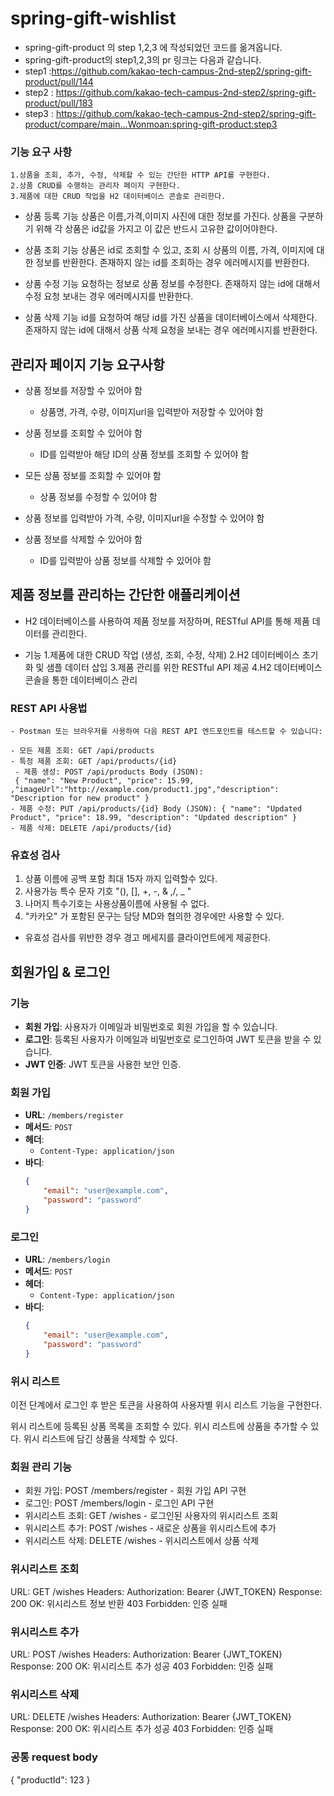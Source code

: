 # spring-gift-wishlist
- spring-gift-product 의 step 1,2,3 에 작성되었던 코드를 옮겨옵니다. 
- spring-gift-product의 step1,2,3의 pr 링크는 다음과 같습니다.
- step1 :https://github.com/kakao-tech-campus-2nd-step2/spring-gift-product/pull/144
- step2 : https://github.com/kakao-tech-campus-2nd-step2/spring-gift-product/pull/183
- step3 : https://github.com/kakao-tech-campus-2nd-step2/spring-gift-product/compare/main...Wonmoan:spring-gift-product:step3
### 기능 요구 사항
    1.상품을 조회, 추가, 수정, 삭제할 수 있는 간단한 HTTP API를 구현한다.
    2.상품 CRUD를 수행하는 관리자 페이지 구현한다.
    3.제품에 대한 CRUD 작업을 H2 데이터베이스 콘솔로 관리한다.

- 상품 등록 기능
  상품은 이름,가격,이미지 사진에 대한 정보를 가진다.
  상품을 구분하기 위해 각 상품은 id값을 가지고 이 값은 반드시 고유한 값이어야한다.

- 상품 조회 기능
  상품은 id로 조회할 수 있고, 조회 시 상품의 이름, 가격, 이미지에 대한 정보를 반환한다.
  존재하지 않는 id를 조회하는 경우 에러메시지를 반환한다.

- 상품 수정 기능
  요청하는 정보로 상품 정보를 수정한다.
  존재하지 않는 id에 대해서 수정 요청 보내는 경우 에러메시지를 반환한다.

- 상품 삭제 기능
  id를 요청하여 해당 id를 가진 상품을 데이터베이스에서 삭제한다.
  존재하지 않는 id에 대해서 상품 삭제 요청을 보내는 경우 에러메시지를 반환한다.

## 관리자 페이지 기능 요구사항

- 상품 정보를 저장할 수 있어야 함
    - 상품명, 가격, 수량, 이미지url을 입력받아 저장할 수 있어야 함

- 상품 정보를 조회할 수 있어야 함
    - ID를 입력받아 해당 ID의 상품 정보를 조회할 수 있어야 함

- 모든 상품 정보를 조회할 수 있어야 함
    - 상품 정보를 수정할 수 있어야 함

- 상품 정보를 입력받아 가격, 수량, 이미지url을 수정할 수 있어야 함

- 상품 정보를 삭제할 수 있어야 함
    - ID를 입력받아 상품 정보를 삭제할 수 있어야 함

## 제품 정보를 관리하는 간단한 애플리케이션
- H2 데이터베이스를 사용하여 제품 정보를 저장하며, RESTful API를 통해 제품 데이터를 관리한다.

- 기능
  1.제품에 대한 CRUD 작업 (생성, 조회, 수정, 삭제)
  2.H2 데이터베이스 초기화 및 샘플 데이터 삽입
  3.제품 관리를 위한 RESTful API 제공
  4.H2 데이터베이스 콘솔을 통한 데이터베이스 관리

### REST API 사용법
    - Postman 또는 브라우저를 사용하여 다음 REST API 엔드포인트를 테스트할 수 있습니다:

    - 모든 제품 조회: GET /api/products
    - 특정 제품 조회: GET /api/products/{id}
     - 제품 생성: POST /api/products Body (JSON):
     { "name": "New Product", "price": 15.99, ,"imageUrl":"http://example.com/product1.jpg","description": "Description for new product" }
    - 제품 수정: PUT /api/products/{id} Body (JSON): { "name": "Updated Product", "price": 18.99, "description": "Updated description" }
    - 제품 삭제: DELETE /api/products/{id}

### 유효성 검사
1. 상품 이름에 공백 포함 최대 15자 까지 입력할수 있다.
2. 사용가능 특수 문자 기호 "(), [], +, -, & ,/, _ "
3. 나머지 특수기호는 사용상품이름에 사용될 수 없다.
4. "카카오" 가 포함된 문구는 담당 MD와 협의한 경우에만 사용할 수 있다. 

- 유효성 검사를 위반한 경우 경고 메세지를 클라이언트에게 제공한다.

## 회원가입 & 로그인

### 기능
- **회원 가입**: 사용자가 이메일과 비밀번호로 회원 가입을 할 수 있습니다.
- **로그인**: 등록된 사용자가 이메일과 비밀번호로 로그인하여 JWT 토큰을 받을 수 있습니다.
- **JWT 인증**: JWT 토큰을 사용한 보안 인증.

### 회원 가입
- **URL**: `/members/register`
- **메서드**: `POST`
- **헤더**:
  - `Content-Type: application/json`
- **바디**:
  ```json
  {
      "email": "user@example.com",
      "password": "password"
  }

### 로그인
- **URL**: `/members/login`
- **메서드**: `POST`
- **헤더**:
  - `Content-Type: application/json`
- **바디**:
  ```json
  {
      "email": "user@example.com",
      "password": "password"
  }

### 위시 리스트 
이전 단계에서 로그인 후 받은 토큰을 사용하여 사용자별 위시 리스트 기능을 구현한다.

위시 리스트에 등록된 상품 목록을 조회할 수 있다.
위시 리스트에 상품을 추가할 수 있다.
위시 리스트에 담긴 상품을 삭제할 수 있다.

### 회원 관리 기능
- 회원 가입: POST /members/register - 회원 가입 API 구현
- 로그인: POST /members/login - 로그인 API 구현
- 위시리스트 조회: GET /wishes - 로그인된 사용자의 위시리스트 조회
- 위시리스트 추가: POST /wishes - 새로운 상품을 위시리스트에 추가
- 위시리스트 삭제: DELETE /wishes - 위시리스트에서 상품 삭제

### 위시리스트 조회
URL: GET /wishes
Headers: Authorization: Bearer {JWT_TOKEN}
Response:
200 OK: 위시리스트 정보 반환
403 Forbidden: 인증 실패
### 위시리스트 추가
URL: POST /wishes
Headers: Authorization: Bearer {JWT_TOKEN}
Response:
200 OK: 위시리스트 추가 성공
403 Forbidden: 인증 실패
### 위시리스트 삭제
URL: DELETE /wishes
Headers: Authorization: Bearer {JWT_TOKEN}
Response:
200 OK: 위시리스트 추가 성공
403 Forbidden: 인증 실패
### 공통 request body
{
"productId": 123
}
